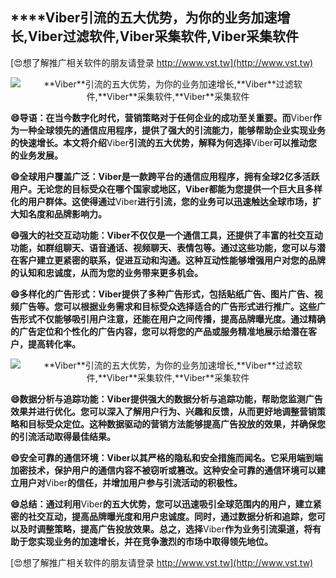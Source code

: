 ## ****Viber**引流的五大优势，为你的业务加速增长,**Viber**过滤软件,**Viber**采集软件,**Viber**采集软件**

[😍想了解推广相关软件的朋友请登录 http://www.vst.tw](http://www.vst.tw)

 <center><img src="https://vst.tw/MP4/tuiguang/png/1.png" alt="**Viber**引流的五大优势，为你的业务加速增长,**Viber**过滤软件,**Viber**采集软件,**Viber**采集软件"></center>

**😄导语：在当今数字化时代，营销策略对于任何企业的成功至关重要。而**Viber**作为一种全球领先的通信应用程序，提供了强大的引流能力，能够帮助企业实现业务的快速增长。本文将介绍**Viber**引流的五大优势，解释为何选择**Viber**可以推动您的业务发展。**

**😄全球用户覆盖广泛：**Viber**是一款跨平台的通信应用程序，拥有全球2亿多活跃用户。无论您的目标受众在哪个国家或地区，**Viber**都能为您提供一个巨大且多样化的用户群体。这使得通过**Viber**进行引流，您的业务可以迅速触达全球市场，扩大知名度和品牌影响力。**

**😄强大的社交互动功能：**Viber**不仅仅是一个通信工具，还提供了丰富的社交互动功能，如群组聊天、语音通话、视频聊天、表情包等。通过这些功能，您可以与潜在客户建立更紧密的联系，促进互动和沟通。这种互动性能够增强用户对您的品牌的认知和忠诚度，从而为您的业务带来更多机会。**

**😄多样化的广告形式：**Viber**提供了多种广告形式，包括贴纸广告、图片广告、视频广告等。您可以根据业务需求和目标受众选择适合的广告形式进行推广。这些广告形式不仅能够吸引用户注意，还能在用户之间传播，提高品牌曝光度。通过精确的广告定位和个性化的广告内容，您可以将您的产品或服务精准地展示给潜在客户，提高转化率。**

 <center><img src="https://vst.tw/MP4/tuiguang/png/8.png" alt="**Viber**引流的五大优势，为你的业务加速增长,**Viber**过滤软件,**Viber**采集软件,**Viber**采集软件"></center>

**😄数据分析与追踪功能：**Viber**提供强大的数据分析与追踪功能，帮助您监测广告效果并进行优化。您可以深入了解用户行为、兴趣和反馈，从而更好地调整营销策略和目标受众定位。这种数据驱动的营销方法能够提高广告投放的效果，并确保您的引流活动取得最佳结果。**

**😄安全可靠的通信环境：**Viber**以其严格的隐私和安全措施而闻名。它采用端到端加密技术，保护用户的通信内容不被窃听或篡改。这种安全可靠的通信环境可以建立用户对**Viber**的信任，并增加用户参与引流活动的积极性。**

**😄总结：通过利用**Viber**的五大优势，您可以迅速吸引全球范围内的用户，建立紧密的社交互动，提高品牌曝光度和用户忠诚度。同时，通过数据分析和追踪，您可以及时调整策略，提高广告投放效果。总之，选择**Viber**作为业务引流渠道，将有助于您实现业务的加速增长，并在竞争激烈的市场中取得领先地位。**

[😍想了解推广相关软件的朋友请登录 http://www.vst.tw](http://www.vst.tw)



